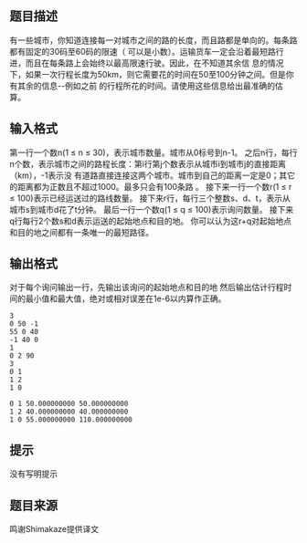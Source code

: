 


## 题目描述
有一些城市，你知道连接每一对城市之间的路的长度，而且路都是单向的。每条路都有固定的30码至60码的限速（
可以是小数）。运输货车一定会沿着最短路行进，而且在每条路上会始终以最高限速行驶。因此，在不知道其余信
息的情况下，如果一次行程长度为50km，则它需要花的时间在50至100分钟之间。但是你有其余的信息--例如之前
的行程所花的时间。请使用这些信息给出最准确的估算。
## 输入格式
第一行一个数n(1 ≤ n ≤ 30)，表示城市数量。城市从0标号到n-1。
之后n行，每行n个数，表示城市之间的路程长度：第i行第j个数表示从城市i到城市j的直接距离（km），-1表示没
有道路直接连接这两个城市。城市到自己的距离一定是0；其它的距离都为正数且不超过1000。最多只会有100条路
。
接下来一行一个数r(1 ≤ r ≤ 100)表示已经运送过的路线数量。
接下来r行，每行三个整数s、d、t，表示从城市s到城市d花了t分钟。
最后一行一个数q(1 ≤ q ≤ 100)表示询问数量。
接下来q行每行2个数s和d表示运送的起始地点和目的地。
你可以认为这r+q对起始地点和目的地之间都有一条唯一的最短路径。
## 输出格式
对于每个询问输出一行，先输出该询问的起始地点和目的地
然后输出估计行程时间的最小值和最大值，绝对或相对误差在1e-6以内算作正确。

```input1
3
0 50 -1
55 0 40
-1 40 0
1
0 2 90
3
0 1
1 2
1 0

```
```output1
0 1 50.000000000 50.000000000
1 2 40.000000000 40.000000000
1 0 55.000000000 110.000000000
```

## 提示
没有写明提示
## 题目来源
鸣谢Shimakaze提供译文


